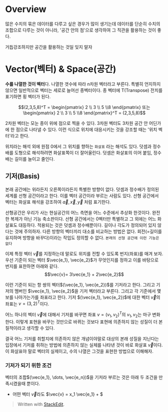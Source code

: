 # Overview

많은 수치의 묶은 데이터를 다루고 싶은 경우가 많이 생기는데 데이터를 단순히 수치의 조합으로 다루는 것이 아니라, '공간 안의 점'으로 생각하여 그 직관을 활용하는 것이 좋다. 

거듭강조하지만 공간을 활용하는 것일 잊지 말자

# Vector(벡터) & Space(공간)

**수를 나열한 것이 벡터**다. 나열한 갯수에 따라 n차원 벡터라고 부른다. 특별히 언지하지 않으면 일반적으로 벡터는 세로로 늘어선 종벡터이다.  종 벡터에 T(Transpose) 전치를 표기하면 횡 벡터가 된다. 

$$(2,3,5,8)^T = \begin{pmatrix} 2  \\ 3 \\ 5 \\8 \end{pmatrix} 또는 \begin{pmatrix} 2  \\ 3 \\ 5 \\8 \end{pmatrix}^T = (2,3,5,8)$$

2차원 벡터는 모눈 종이 위에 점으로 찍을 수 있다. 3차원 벡터도 3차원 공간 안 어딘가에 한 점으로 나타낼 수 있다. 이런 식으로 위치에 대응시키는 것을 강조할 때는 '위치 벡터'라고 한다. 

위치라는 해석 외에 원점 0에서 그 위치를 향하는 `화살표` 라는 해석도 있다. 덧셈과 정수배를 도형으로 해석하려면 화살표쪽이 더 잘어울린다. 덧셈은 화살표의 이어 붙임, 정수배는 길이를 늘이고 줄인다. 

## 기저(Basis)

본래 공간에는 위라든지 오른쪽이라든지 특별한 방향이 없다. 덧셈과 정수배가 정의된 세계를 선형 공간이라고 한다. 이를 벡터 공간이라 부르는 사람도 있다. 
선형 공간에서 벡터는 화살표 해석을 강조하여 $\vec{a}, \vec{x}, \vec{y}$ 처럼 표기한다. 

선형공간은 우리가 사는 현실공간의 어느 측면을 어느 수준에서 추상화 한것이다. 완전한 복제가 아닌 기능 축소판이다. 선형 공간에서는 0벡터만 특별하고 그 외에는 어느 화살표도 대등하다. 적용되는 것은 덧셈과 정수배뿐이다. 
길이나 각도가 정의되어 있지 않다는 것에 주의하자. 다른 방향의 벡터끼리 대소를 비교하는 방법은 없다. 회전(=길이를 유지하며 방향을 바꾸다)이라는 작업도 정의할 수 없다. `본래의 선형 공간에 이런 기능은 없다`

이제 특정 벡터 $\vec{v}$를 지정하는데 말로도 위치를 전할 수 있도록 번지(좌표)를 매겨 보자. 우선 기준이 되는 벡터 $\vec{e_1}, \vec{e_2}$가 무엇인지를 정하고 이를 바탕으로 번지를 표한하면 아래와 같다.
$$\vec{v}= 3\vec{e_1} + 2\vec{e_2}$$

이런 기준이 되는 항 쌍의 벡터$(\vec{e_1}, \vec{e_2})$를 기저라고 한다.  그리고 기저의 멤버인 $\vec{e_1}, \vec{e_2}$을 기저 벡터라고 부른다. 
그리고 각 기준에서 몇 보를 나아가는가를 좌표라고 한다. 기저 $(\vec{e_1}, \vec{e_2})$에 대한 벡터 $\vec{v}$의 좌표는 $v = (3, 2)^T$이다. 

어느 하나의 벡터 $\vec{v}$에 대해서 기저를 바꾸면 좌표 $v = (v_1, v_2)^T$의 $v_1, v_2$는 마구 변화한다. 이렇게 표현을 바꾸는 것만으로 바뀌는 것보다 표현에 의존하지 않는 성질이 더 본질적이라고 생각할 수 있다. 

결국 어느 기저를 취할지에 의존하지 않은 개념이야말로 대상의 본래 성질을 지닌다는 입장에서 기저를 취하는 방법에 의존하지 않는 실체를 나타낸 것이 바로 화살표 $\vec{v}$이다. 이 화살표야 말로 벡터의 실제이고, 수의 나열은 그것을 표현한 방법으로 이해해자. 

### 기저가 되기 위한 조건

벡터의 조합$(\vec{e_1}, \dots, \vec{e_n})$을 기저라 부르는 것은 아래 두 조건을 만족시켰을때 뿐이다. 

* 어떤 벡터 $\vec{v}$라도 $\vec{v} = x_1 \vec{e_1} + $






> Written with [StackEdit](https://stackedit.io/).
<!--stackedit_data:
eyJoaXN0b3J5IjpbLTE5MDE4NjczNDUsLTQ3NDU2NzYwMiwxOT
YxMjE2NDU1LC0xODE4NDg4MDc4LDExMjM3MDMzMSwxNTM2MzI2
Mjc2LC0xMzA2MDgyMjgyLDUwODU5NDUzMSwtMzE1OTEzNTQ3XX
0=
-->